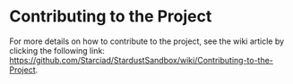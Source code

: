 # Contributing to the Project

For more details on how to contribute to the project, see the wiki article by clicking the following link: <https://github.com/Starciad/StardustSandbox/wiki/Contributing-to-the-Project>.
